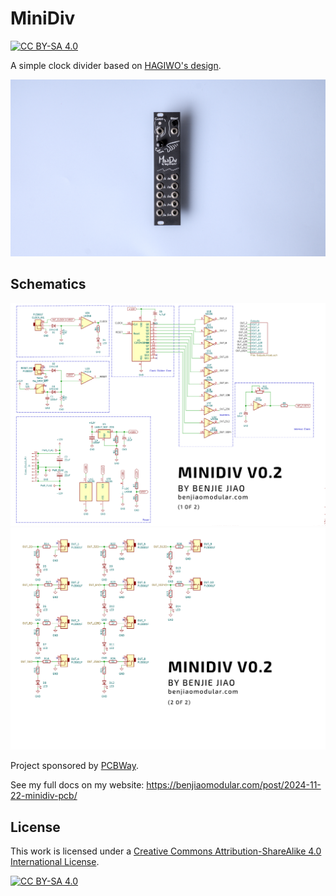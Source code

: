 # MiniDiv
[![CC BY-SA 4.0][cc-by-sa-shield]][cc-by-sa]

A simple clock divider based on [HAGIWO's  design](https://note.com/solder_state/n/n7979cda44dcb).

![](docs/minidiv-thumb.jpg)

## Schematics
![MiniDiv Schematics](docs/minidiv-schem1.png)
![MiniDiv Schematics](docs/minidiv-schem2.png)

Project sponsored by [PCBWay](https://pcbway.com).

See my full docs on my website: https://benjiaomodular.com/post/2024-11-22-minidiv-pcb/

## License

This work is licensed under a
[Creative Commons Attribution-ShareAlike 4.0 International License][cc-by-sa].

[![CC BY-SA 4.0][cc-by-sa-image]][cc-by-sa]

[cc-by-sa]: http://creativecommons.org/licenses/by-sa/4.0/
[cc-by-sa-image]: https://licensebuttons.net/l/by-sa/4.0/88x31.png
[cc-by-sa-shield]: https://img.shields.io/badge/License-CC%20BY--SA%204.0-lightgrey.svg
